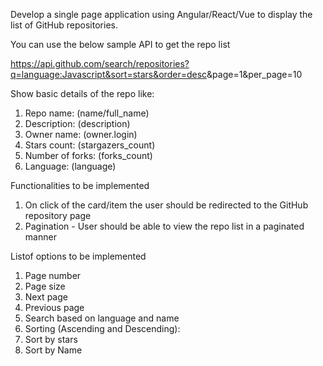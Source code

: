 Develop a single page application using Angular/React/Vue to display the list of GitHub repositories. 

You can use the below sample API to get the repo list

<https://api.github.com/search/repositories?q=language:Javascript&sort=stars&order=desc>&page=1&per_page=10

Show basic details of the repo like:

1) Repo name: (name/full_name)
2) Description: (description)
3) Owner name: (owner.login)
4) Stars count: (stargazers_count)
5) Number of forks: (forks_count)
6) Language: (language)

Functionalities to be implemented
1) On click of the card/item the user should be redirected to the GitHub repository
page
2) Pagination - User should be able to view the repo list in a paginated manner 

Listof options to be implemented
1) Page number
2) Page size
3) Next page
4) Previous page
3) Search based on language and name
4) Sorting (Ascending and Descending):
1) Sort by stars
2) Sort by Name

